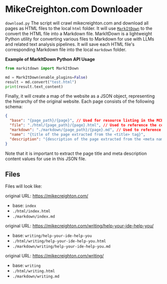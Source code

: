 # MikeCreighton.com Downloader

`download.py`
The script will crawl mikecreighton.com and download all pages as HTML files to the local `html` folder.
It will use [`MarkItDown`](https://github.com/microsoft/markitdown) to the convert the HTML file into a Markdown file. MarkItDown is a lightweight Python utility for converting various files to Markdown for use with LLMs and related text analysis pipelines.
It will save each HTML file's corresponding Markdown file into the local `markdown` folder.

**Example of MarkItDown Python API Usage**

```python
from markitdown import MarkItDown

md = MarkItDown(enable_plugins=False)
result = md.convert("test.html")
print(result.text_content)
```

Finally, it will create a map of the website as a JSON object, representing the hierarchy of the original website. Each page consists of the following schema:

```json
{
  "base": "{page_path}/{page}", // Used for resource listing in the MCP server
  "file": "./html/{page_path}/{page}.html", // Used to reference the corresponding local HTML file
  "markdown": "./markdown/{page_path}/{page}.md", // Used to reference the corresponding local Markdown file
  "name": "{title of the page extracted from the <title> tag}",
  "description": "{description of the page extracted from the <meta name='description'> tag}"
}
```

Note that it is important to extract the page title and meta description content values for use in this JSON file.

## Files

Files will look like:

original URL: https://mikecreighton.com/
- base: `index`
- `./html/index.html` 
- `./markdown/index.md`

original URL: https://mikecreighton.com/writing/help-your-ide-help-you/
- base: `writing/help-your-ide-help-you`
- `./html/writing/help-your-ide-help-you.html`
- `./markdown/writing/help-your-ide-help-you.md`

original URL: https://mikecreighton.com/writing/
- base: `writing`
- `./html/writing.html`
- `./markdown/writing.md`
